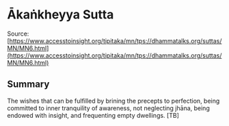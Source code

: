 # Ākaṅkheyya Sutta

Source: [https://www.accesstoinsight.org/tipitaka/mn/tps://dhammatalks.org/suttas/MN/MN6.html](https://www.accesstoinsight.org/tipitaka/mn/tps://dhammatalks.org/suttas/MN/MN6.html)

## Summary
The wishes that can be fulfilled by brining the precepts to perfection, being committed to inner tranquility of awareness, not neglecting jhāna, being endowed with insight, and frequenting empty dwellings. [TB]